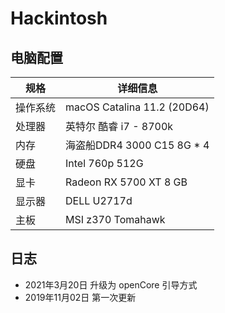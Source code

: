 # Hackintosh
## 电脑配置
| 规格     | 详细信息                                                     |
| -------- | ------------------------------------------------------------ |
| 操作系统 | macOS Catalina 11.2 (20D64) |
| 处理器   | 英特尔 酷睿 i7 - 8700k                           |
| 内存     | 海盗船DDR4 3000 C15 8G  * 4                                     |
| 硬盘     | Intel 760p 512G                                         |
| 显卡     | Radeon RX 5700 XT 8 GB              |
| 显示器   | DELL U2717d                                      |
| 主板   | MSI z370 Tomahawk                                     |
## 日志
* 2021年3月20日 升级为 openCore 引导方式
* 2019年11月02日 第一次更新